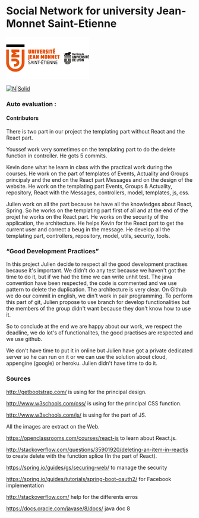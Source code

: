 # Social Network for university Jean-Monnet Saint-Etienne

[![N|Solid](https://github.com/jbrat/SocialNetworkUJM-SpringReact/blob/master/src/main/resources/static/images/logo_ujm.png?raw=true)](https://www.univ-st-etienne.fr/fr/index.html)

[![N|Solid](http://rubenjgarcia.es/wp-content/uploads/2016/09/springboot.png)](https://projects.spring.io/spring-boot/)

### Auto evaluation :

#### Contributors
There is two part in our project the templating part without React and the React part. 

Youssef work very sometimes on the templating part to do the delete function in controller. He gots 5 commits.

Kevin done what he learn in class with the practical work during the courses. He work on the part of templates of Events, Actuality and Groups principaly and the end on the React part Messages and on the design of the website. He work on the templating part Events, Groups & Actuality, repository, React with the Messages, controllers, model, templates, js, css.

Julien work on all the part because he have all the knowledges about React, Spring. So he works on the templating part first of all and at the end of the projet he works on the React part. 
He works on the security of the application, the architecture. He helps Kevin for the React part to get the current user and correct a beug in the message. 
He develop all the templating part, controllers, repository, model, utils, security, tools. 

### “Good Development Practices”
In this project Julien decide to respect all the good development practises because it's important. We didn't do any test because we haven't got the time to do it, but if we had the time we can write unhit test. 
The java convention have been respected, the code is commented and we use pattern to delete the duplication. The architecture is very clear. 
On Github we do our commit in english, we din't work in pair programming. To perform this part of git, Julien propose to use branch for develop functionalities but the members of the group didn't want because they don't know how to use it. 

So to conclude at the end we are happy about our work, we respect the deadline, we do lot's of functionalites, the good practises are respected and we use github.


We don't have time to put it in online but Julien have got a private dedicated server so he can run on it or we can use the solution about cloud, appengine (google) or heroku. Julien didn't have time to do it. 

### Sources
http://getbootstrap.com/ is using for the principal design.

http://www.w3schools.com/css/ is using for the principal CSS function.

http://www.w3schools.com/js/ is using for the part of JS.

All the images are extract on the Web.

https://openclassrooms.com/courses/react-js to learn about React.js.

http://stackoverflow.com/questions/35901920/deleting-an-item-in-reactjs to create delete with the function splice (In the part of React). 

https://spring.io/guides/gs/securing-web/ to manage the security

https://spring.io/guides/tutorials/spring-boot-oauth2/ for Facebook implementation

http://stackoverflow.com/ help for the differents erros

https://docs.oracle.com/javase/8/docs/ java doc 8

